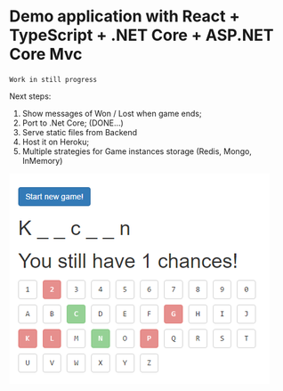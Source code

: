 # Demo application with React + TypeScript + .NET Core + ASP.NET Core Mvc

`Work in still progress`

Next steps:
1) Show messages of Won / Lost when game ends;
2) Port to .Net Core; (DONE...)
3) Serve static files from Backend
3) Host it on Heroku;
4) Multiple strategies for Game instances storage (Redis, Mongo, InMemory)

![](example.png)